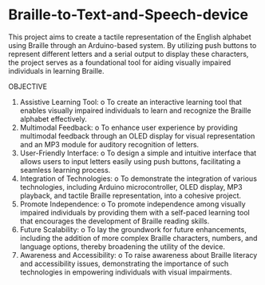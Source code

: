 # Braille-to-Text-and-Speech-device


This project aims to create a tactile representation of the English alphabet using Braille through an Arduino-based system. By utilizing push buttons to represent different letters and a serial output to display these characters, the project serves as a foundational tool for aiding visually impaired individuals in learning Braille. 
 
 OBJECTIVE 
1.	Assistive Learning Tool: 
o	To create an interactive learning tool that enables visually impaired individuals to learn and recognize the Braille alphabet effectively. 
1.	Multimodal Feedback: 
o	To enhance user experience by providing multimodal feedback through an OLED display for visual representation and an MP3 module for auditory recognition of letters. 
1.	User-Friendly Interface: 
o	To design a simple and intuitive interface that allows users to input letters easily using push buttons, facilitating a seamless learning process. 
1.	Integration of Technologies: 
o	To demonstrate the integration of various technologies, including Arduino microcontroller, OLED display, MP3 playback, and tactile Braille representation, into a cohesive project. 
1.	Promote Independence: 
o	To promote independence among visually impaired individuals by providing them with a self-paced learning tool that encourages the development of Braille reading skills. 
1.	Future Scalability: 
o	To lay the groundwork for future enhancements, including the addition of more complex Braille characters, numbers, and language options, thereby broadening the utility of the device. 
1.	Awareness and Accessibility: 
o	To raise awareness about Braille literacy and accessibility issues, demonstrating the importance of such technologies in empowering individuals with visual impairments. 
 
